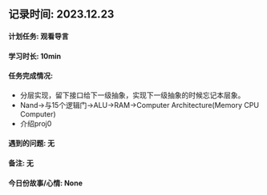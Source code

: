 ## 记录时间: 2023.12.23

#### 计划任务: 观看导言

#### 学习时长: 10min

#### 任务完成情况: 
* 分层实现，留下接口给下一级抽象，实现下一级抽象的时候忘记本层象。
* Nand->与15个逻辑门->ALU->RAM->Computer Architecture(Memory CPU Computer)
* 介绍proj0

#### 遇到的问题: 无

#### 备注:  无

#### 今日份故事/心情: None
